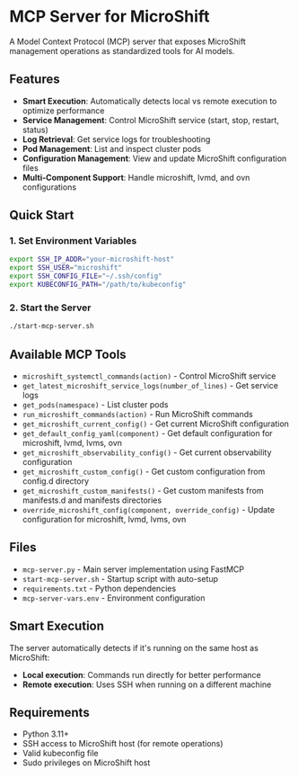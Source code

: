 # MCP Server for MicroShift

A Model Context Protocol (MCP) server that exposes MicroShift management operations as standardized tools for AI models.

## Features

- **Smart Execution**: Automatically detects local vs remote execution to optimize performance
- **Service Management**: Control MicroShift service (start, stop, restart, status)
- **Log Retrieval**: Get service logs for troubleshooting
- **Pod Management**: List and inspect cluster pods
- **Configuration Management**: View and update MicroShift configuration files
- **Multi-Component Support**: Handle microshift, lvmd, and ovn configurations

## Quick Start

### 1. Set Environment Variables
```bash
export SSH_IP_ADDR="your-microshift-host"
export SSH_USER="microshift"
export SSH_CONFIG_FILE="~/.ssh/config"
export KUBECONFIG_PATH="/path/to/kubeconfig"
```

### 2. Start the Server
```bash
./start-mcp-server.sh
```

## Available MCP Tools

- `microshift_systemctl_commands(action)` - Control MicroShift service
- `get_latest_microshift_service_logs(number_of_lines)` - Get service logs
- `get_pods(namespace)` - List cluster pods
- `run_microshift_commands(action)` - Run MicroShift commands
- `get_microshift_current_config()` - Get current MicroShift configuration
- `get_default_config_yaml(component)` - Get default configuration for microshift, lvmd, lvms, ovn
- `get_microshift_observability_config()` - Get current observability configuration
- `get_microshift_custom_config()` - Get custom configuration from config.d directory
- `get_microshift_custom_manifests()` - Get custom manifests from manifests.d and manifests directories
- `override_microshift_config(component, override_config)` - Update configuration for microshift, lvmd, lvms, ovn

## Files

- `mcp-server.py` - Main server implementation using FastMCP
- `start-mcp-server.sh` - Startup script with auto-setup
- `requirements.txt` - Python dependencies
- `mcp-server-vars.env` - Environment configuration

## Smart Execution

The server automatically detects if it's running on the same host as MicroShift:
- **Local execution**: Commands run directly for better performance
- **Remote execution**: Uses SSH when running on a different machine

## Requirements

- Python 3.11+
- SSH access to MicroShift host (for remote operations)
- Valid kubeconfig file
- Sudo privileges on MicroShift host
